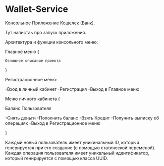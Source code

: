 # Wallet-Service

Консольное Приложение Кошелек (Банк). 

Тут напистаь про запуск приложения.


Архитектура и функции консольного меню:

  Главное меню {
  
    Основное описание проекта
  
  }

Регистрационное меню:

  -Вход в личный кабинет
  -Регистрация
  -Выход в Главное меню


Меню личного кабинета {

  Баланс Пользователя

  -Снять деньги
  -Пополнить баланс
  -Взять Кредит
  -Получить выписку об операциях
  -Выход в Регистрационное меню

}


Каждый новый пользователь имеет уникинальный ID, который генерируется при его создание (с помощью статической переменой).
Каждая операция пользователя имеет уникальный идентификатор, который генирируется с помощью класса UUID.


